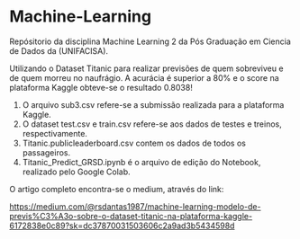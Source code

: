 # Machine-Learning
Repósitorio da disciplina Machine Learning 2 da Pós Graduação em Ciencia de Dados da (UNIFACISA).

Utilizando o Dataset Titanic para realizar previsões de quem sobreviveu e de quem morreu no naufrágio. A acurácia é superior a 80% e o score na plataforma Kaggle obteve-se o resultado 0.8038!

1) O arquivo sub3.csv refere-se a submissão realizada para a plataforma Kaggle.
2) O dataset test.csv e train.csv refere-se aos dados de testes e treinos, respectivamente.
3) Titanic.publicleaderboard.csv contem os dados de todos os passageiros.
4) Titanic_Predict_GRSD.ipynb é o arquivo de edição do Notebook, realizado pelo Google Colab. 

O artigo completo encontra-se o medium, através do link:

https://medium.com/@rsdantas1987/machine-learning-modelo-de-previs%C3%A3o-sobre-o-dataset-titanic-na-plataforma-kaggle-6172838e0c89?sk=dc37870031503606c2a9ad3b5434598d


